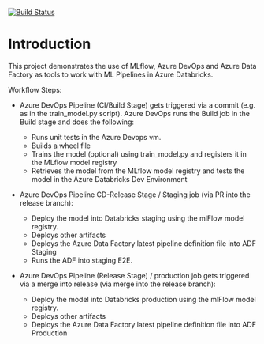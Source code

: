 [![Build Status](https://dev.azure.com/db-automation/automation/_apis/build/status/MiguelPeralvo.db-automation?branchName=release)](https://dev.azure.com/db-automation/automation/_build/latest?definitionId=2&branchName=release)

# Introduction 

This project demonstrates the use of MLflow, Azure DevOps and Azure Data Factory as tools to work with ML Pipelines in Azure Databricks.

Workflow Steps:

- Azure DevOps Pipeline (CI/Build Stage) gets triggered via a commit (e.g. as in the train_model.py script). Azure DevOps runs the Build job in the Build stage and does the following:
    - Runs unit tests in the Azure Devops vm.
    - Builds a wheel file
    - Trains the model (optional) using train_model.py and registers it in the MLflow model registry
    - Retrieves the model from the MLflow model registry and tests the model in the Azure Databricks Dev Environment

- Azure DevOps Pipeline CD-Release Stage / Staging job (via PR into the release branch):
 
    - Deploy the model into Databricks staging using the mlFlow model registry.
    - Deploys other artifacts
    - Deploys the Azure Data Factory latest pipeline definition file into ADF Staging
    - Runs the ADF into staging E2E.
     
    
- Azure DevOps Pipeline (Release Stage) / production job gets triggered via a merge into release (via merge into the release branch):

    - Deploy the model into Databricks production using the mlFlow model registry.
    - Deploys other artifacts
    - Deploys the Azure Data Factory latest pipeline definition file into ADF Production


